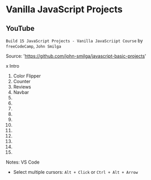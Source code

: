 # Vanilla JavaScript Projects


## YouTube

`Build 15 JavaScript Projects - Vanilla JavaScriipt Course` by `freeCodeCamp`, `John Smilga`

Source: 'https://github.com/john-smilga/javascript-basic-projects'

x Intro
01. Color Flipper
02. Counter
03. Reviews
04. Navbar
05.
06.
07.
08.
09.
10.
11.
12.
13.
14.
15.

Notes:
VS Code
* Select multiple cursors: `Alt + Click` or `Ctrl + Alt + Arrow`